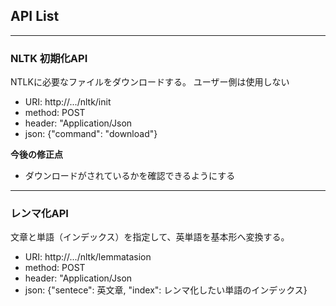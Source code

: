 ## API List
---
### NLTK 初期化API

NTLKに必要なファイルをダウンロードする。
ユーザー側は使用しない

- URI: http://.../nltk/init
- method: POST
- header: "Application/Json
- json: {"command": "download"}

**今後の修正点**

- ダウンロードがされているかを確認できるようにする

---
### レンマ化API

文章と単語（インデックス）を指定して、英単語を基本形へ変換する。

- URI: http://.../nltk/lemmatasion
- method: POST
- header: "Application/Json
- json: {"sentece": 英文章, "index": レンマ化したい単語のインデックス}